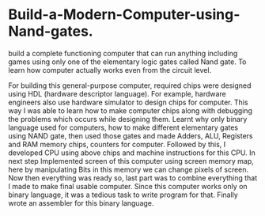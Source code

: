 # Build-a-Modern-Computer-using-Nand-gates.
build a complete functioning computer that can run anything including games using only one of the elementary logic gates called Nand gate. To learn how computer actually works even from the circuit level.

For building this general-purpose computer, required chips were designed using HDL (hardware descriptor language). For example, hardware engineers also use hardware simulator to design chips for computer. This way I was able to learn how to make computer chips along with debugging the problems which occurs while designing them. Learnt why only binary language used for computers, how to make different elementary gates using NAND gate, then used those gates and made Adders, ALU, Registers and RAM memory chips, counters for computer. Followed by this, I developed CPU using above chips and machine instructions for this CPU. In next step Implemented screen of this computer using screen memory map, here by manipulating Bits in this memory we can change pixels of screen. Now then everything was ready so, last part was to combine everything that I made to make final usable computer. Since this computer works only on binary language, it was a tedious task to write program for that. Finally wrote an assembler for this binary language. 
